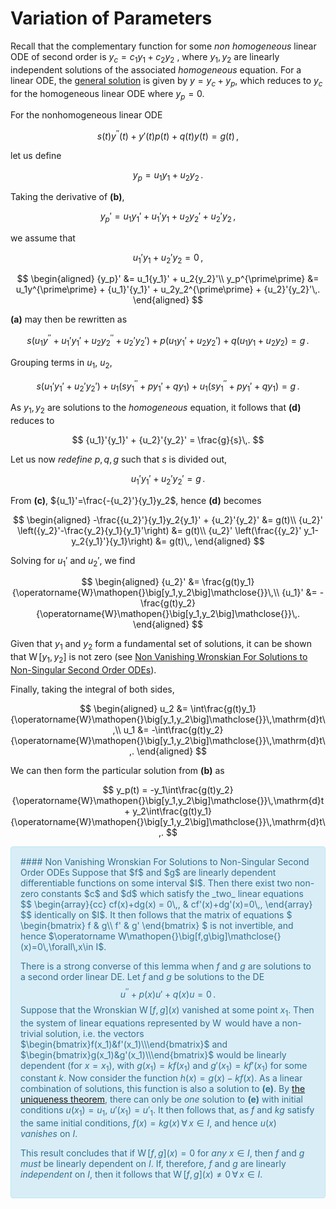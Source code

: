 # Variation of Parameters

Recall that the complementary function for some _non homogeneous_ linear ODE of second order is $y_c = c_1y_1 + c_2y_2$ , where $y_1,\,y_2$ are linearly independent solutions of the associated _homogeneous_ equation. For a linear ODE, the [general solution](n-order-inhomogeneous-general-solution.md) is given by $y=y_c+y_p$, which reduces to $y_c$ for the homogeneous linear ODE where $y_p=0$.

For the nonhomogeneous linear ODE

$$
    \tag{a}
    s(t)y^{\prime\prime}(t) + y'(t) p(t) + q(t)y(t) = g(t)\,,
$$

let us define

$$
    \tag{b}
    y_p = u_1y_1 + u_2y_2\,.
$$

Taking the derivative of **(b)**,

$$
    {y_p}' = u_1{y_1}' + {u_1}' y_1 + u_2{y_2}' + {u_2}' y_2\,,
$$

we assume that

$$
    \tag{c}
    {u_1}' y_1 + {u_2}' y_2 = 0\,,
$$

$$
\begin{aligned}
    {y_p}' &= u_1{y_1}' + u_2{y_2}'\\
    y_p^{\prime\prime} &= u_1y^{\prime\prime} + {u_1}'{y_1}' + u_2y_2^{\prime\prime} + {u_2}'{y_2}'\,.
\end{aligned}
$$

**(a)** may then be rewritten as

$$
    s\Big(u_1y^{\prime\prime} + {u_1}'{y_1}' + u_2y_2^{\prime\prime} + {u_2}'{y_2}'\Big) +
    p\Big(u_1{y_1}' + u_2{y_2}'\Big) +
    q\Big(u_1y_1 + u_2y_2\Big) = g\,.
$$

Grouping terms in $u_1$, $u_2$,

$$
    \tag{d}
    s\Big({u_1}'{y_1}' + {u_2}'{y_2}'\Big) +
    u_1\Big(s{y_1}^{\prime\prime} + p{y_1}' + qy_1\Big) +
    u_1\Big(s{y_1}^{\prime\prime} + p{y_1}' + qy_1\Big) = g\,.
$$

As $y_1,\,y_2$ are solutions to the _homogeneous_ equation, it follows that **(d)** reduces to

$$
    {u_1}'{y_1}' + {u_2}'{y_2}'  = \frac{g}{s}\,.
$$

Let us now _redefine_ $p, q, g$ such that $s$ is divided out,

$$
    \tag{d}
    {u_1}'{y_1}' + {u_2}'{y_2}'  = g\,.
$$

From **(c\)**, ${u_1}'=\frac{-{u_2}'}{y_1}y_2$, hence **(d)** becomes

$$
\begin{aligned}
    -\frac{{u_2}'}{y_1}y_2{y_1}' + {u_2}'{y_2}' &= g(t)\\
    {u_2}' \left({y_2}'-\frac{y_2}{y_1}{y_1}'\right) &= g(t)\\
    {u_2}' \left(\frac{{y_2}' y_1-y_2{y_1}'}{y_1}\right) &= g(t)\,,
\end{aligned}
$$

Solving for ${u_1}'$ and ${u_2}'$, we find

$$
\begin{aligned}
    {u_2}' &= \frac{g(t)y_1}{\operatorname{W}\mathopen{}\big[y_1,y_2\big]\mathclose{}}\,\\
    {u_1}' &= -\frac{g(t)y_2}{\operatorname{W}\mathopen{}\big[y_1,y_2\big]\mathclose{}}\,.
\end{aligned}
$$

<!-- TODO: fix this hyperlink -->

Given that $y_1$ and $y_2$ form a fundamental set of solutions, it can be shown that $\operatorname W\mathopen{}\big[y_1,y_2\big]\mathclose{}$ is not zero (see [Non Vanishing Wronskian For Solutions to Non-Singular Second Order ODEs](#Non%20Vanishing%20Wronskian%20For%20Solutions%20to%20Non-Singular%20Second%20Order%20ODEs)).

Finally, taking the integral of both sides,

$$
\begin{aligned}
    u_2 &= \int\frac{g(t)y_1}{\operatorname{W}\mathopen{}\big[y_1,y_2\big]\mathclose{}}\,\mathrm{d}t\,\\
    u_1 &= -\int\frac{g(t)y_2}{\operatorname{W}\mathopen{}\big[y_1,y_2\big]\mathclose{}}\,\mathrm{d}t\,.
\end{aligned}
$$

We can then form the particular solution from **(b)** as

$$
y_p(t) = -y_1\int\frac{g(t)y_2}{\operatorname{W}\mathopen{}\big[y_1,y_2\big]\mathclose{}}\,\mathrm{d}t +
y_2\int\frac{g(t)y_1}{\operatorname{W}\mathopen{}\big[y_1,y_2\big]\mathclose{}}\,\mathrm{d}t\,.
$$

<!--Given that $y_1,\,y_2$ form a _fundamental set of solutions_, it follows from [Abel's theorem](abels-theorem.md) that $\operatorname{W}\mathopen{}\big[y_1,y_2\big]\mathclose{}$ is exclusively either zero or non-zero for _all_ $t \in I$.-->

<div style="padding:15px;margin-bottom:20px;border:1px solid transparent;border-radius:4px;color:#31708f;background-color:#d9edf7
;border-color:#bce8f1;">
<!-- Theorem 6, p.44, Birkhoff & Rota-->
#### Non Vanishing Wronskian For Solutions to Non-Singular Second Order ODEs
Suppose that $f$ and $g$ are linearly dependent differentiable functions on some interval $I$. Then there exist two non-zero constants $c$ and $d$ which satisfy the _two_ linear equations
$$
\begin{array}{cc}
cf(x)+dg(x) = 0\,, & cf'(x)+dg'(x)=0\,,
\end{array}
$$
identically on $I$. It then follows that the matrix of equations 
$
\begin{bmatrix}
f & g\\
f' & g'
\end{bmatrix}
$
is not invertible, and hence $\operatorname W\mathopen{}\big[f,g\big]\mathclose{}(x)=0\,\forall\,x\in I$. 
    
There is a strong converse of this lemma when $f$ and $g$ are solutions to a second order linear DE. Let $f$ and $g$ be solutions to the DE
$$
    \tag{e}
    u^{\prime\prime} + p(x)u' + q(x)u = 0\,.
$$
Suppose that the Wronskian $\operatorname W\mathopen{}\big[f,g\big]\mathclose{}(x)$ vanished at some point $x_1$. Then the system of linear equations represented by $\operatorname W$ would have a non-trivial solution, i.e. the vectors $\begin{bmatrix}f(x_1)&f'(x_1)\\\end{bmatrix}$ and $\begin{bmatrix}g(x_1)&g'(x_1)\\\end{bmatrix}$ would be linearly dependent (for $x=x_1$), with $g(x_1)=kf(x_1)$ and $g'(x_1)=kf'(x_1)$ for some constant $k$. Now consider the function $h(x)=g(x)-kf(x)$. As a linear combination of solutions, this function is also a solution to **(e)**. By [the uniqueness theorem](n-order-existence-theorem.md), there can only be _one_ solution to **(e)** with initial conditions $u(x_1)=u_1$, $u'(x_1)={u'}_1$. It then follows that, as $f$ and $kg$ satisfy the same initial conditions, $f(x)=kg(x)\,\forall\,x\in I$, and hence $u(x)$ _vanishes_ on $I$. 
    
This result concludes that if $\operatorname W\mathopen{}\big[f,g\big]\mathclose{}(x)=0$ for _any_ $x\in I$, then $f$ and $g$ _must_ be linearly dependent on $I$. If, therefore, $f$ and $g$ are linearly _independent_ on $I$, then it follows that $\operatorname W\mathopen{}\big[f,g\big]\mathclose{}(x)\neq0\,\forall\,x\in I$.
<!-- Future note to self 
That f, g are linearly dependent given W[f,g](x_i)=0 is only valid for x_i, and is implied by writing the matrix representation of a linear combination of f, g, f', g'. This matrix is non-invertible from the result that W=0, and hence there are nontrivial solutions c, d that imply linear dependence (for x=x_i). We then extend this linear dependence 
-->
</div>

<!-- Can the Wronskian be nonzero for linearly _depedendent_ fns? -->
